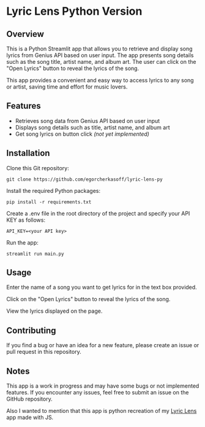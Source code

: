 # Lyric Lens Python Version

## Overview

This is a Python Streamlit app that allows you to retrieve and display song lyrics from Genius API based on user input. The app presents song details such as the song title, artist name, and album art. The user can click on the "Open Lyrics" button to reveal the lyrics of the song.

This app provides a convenient and easy way to access lyrics to any song or artist, saving time and effort for music lovers.

## Features

-   Retrieves song data from Genius API based on user input
-   Displays song details such as title, artist name, and album art
-   Get song lyrics on button click _(not yet implemented)_

## Installation

Clone this Git repository:

`git clone https://github.com/egorcherkasoff/lyric-lens-py`

Install the required Python packages:

`pip install -r requirements.txt`

Create a .env file in the root directory of the project and specify your API KEY as follows:

`API_KEY=<your API key>`

Run the app:

`streamlit run main.py`

## Usage

Enter the name of a song you want to get lyrics for in the text box provided.

Click on the "Open Lyrics" button to reveal the lyrics of the song.

View the lyrics displayed on the page.

## Contributing

If you find a bug or have an idea for a new feature, please create an issue or pull request in this repository.

## Notes

This app is a work in progress and may have some bugs or not implemented features. If you encounter any issues, feel free to submit an issue on the GitHub repository.

Also I wanted to mention that this app is python recreation of my [Lyric Lens](https://github.com/egorcherkasoff/LyricLens) app made with JS.
